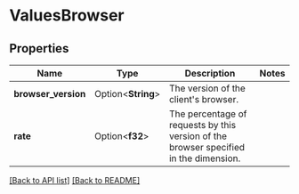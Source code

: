 # ValuesBrowser

## Properties

Name | Type | Description | Notes
------------ | ------------- | ------------- | -------------
**browser_version** | Option<**String**> | The version of the client's browser. | 
**rate** | Option<**f32**> | The percentage of requests by this version of the browser specified in the dimension. | 

[[Back to API list]](../README.md#documentation-for-api-endpoints) [[Back to README]](../README.md)


